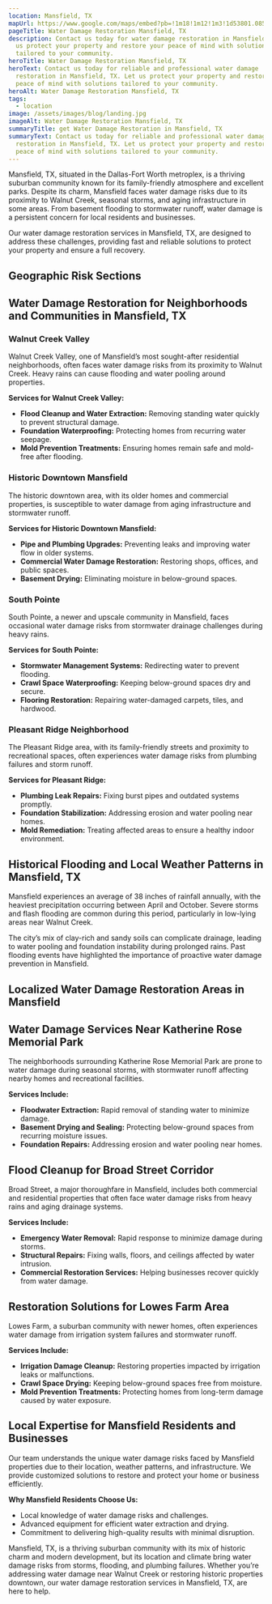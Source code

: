 ```yaml
---
location: Mansfield, TX
mapUrl: https://www.google.com/maps/embed?pb=!1m18!1m12!1m3!1d53801.085739716415!2d-97.15808185745011!3d32.5643766525115!2m3!1f0!2f0!3f0!3m2!1i1024!2i768!4f13.1!3m3!1m2!1s0x864e61b503063617%3A0x5a879c9c71f23bb1!2sMansfield%2C%20TX!5e0!3m2!1sen!2sus!4v1735226713287!5m2!1sen!2sus
pageTitle: Water Damage Restoration Mansfield, TX
description: Contact us today for water damage restoration in Mansfield, TX. Let
  us protect your property and restore your peace of mind with solutions
  tailored to your community.
heroTitle: Water Damage Restoration Mansfield, TX
heroText: Contact us today for reliable and professional water damage
  restoration in Mansfield, TX. Let us protect your property and restore your
  peace of mind with solutions tailored to your community.
heroAlt: Water Damage Restoration Mansfield, TX
tags:
  - location
image: /assets/images/blog/landing.jpg
imageAlt: Water Damage Restoration Mansfield, TX
summaryTitle: get Water Damage Restoration in Mansfield, TX
summaryText: Contact us today for reliable and professional water damage
  restoration in Mansfield, TX. Let us protect your property and restore your
  peace of mind with solutions tailored to your community.
---
```

Mansfield, TX, situated in the Dallas-Fort Worth metroplex, is a thriving suburban community known for its family-friendly atmosphere and excellent parks. Despite its charm, Mansfield faces water damage risks due to its proximity to Walnut Creek, seasonal storms, and aging infrastructure in some areas. From basement flooding to stormwater runoff, water damage is a persistent concern for local residents and businesses.

Our water damage restoration services in Mansfield, TX, are designed to address these challenges, providing fast and reliable solutions to protect your property and ensure a full recovery.

## Geographic Risk Sections

## Water Damage Restoration for Neighborhoods and Communities in Mansfield, TX

### Walnut Creek Valley

Walnut Creek Valley, one of Mansfield’s most sought-after residential neighborhoods, often faces water damage risks from its proximity to Walnut Creek. Heavy rains can cause flooding and water pooling around properties.

**Services for Walnut Creek Valley:**

* **Flood Cleanup and Water Extraction:** Removing standing water quickly to prevent structural damage.
* **Foundation Waterproofing:** Protecting homes from recurring water seepage.
* **Mold Prevention Treatments:** Ensuring homes remain safe and mold-free after flooding.

### Historic Downtown Mansfield

The historic downtown area, with its older homes and commercial properties, is susceptible to water damage from aging infrastructure and stormwater runoff.

**Services for Historic Downtown Mansfield:**

* **Pipe and Plumbing Upgrades:** Preventing leaks and improving water flow in older systems.
* **Commercial Water Damage Restoration:** Restoring shops, offices, and public spaces.
* **Basement Drying:** Eliminating moisture in below-ground spaces.

### South Pointe

South Pointe, a newer and upscale community in Mansfield, faces occasional water damage risks from stormwater drainage challenges during heavy rains.

**Services for South Pointe:**

* **Stormwater Management Systems:** Redirecting water to prevent flooding.
* **Crawl Space Waterproofing:** Keeping below-ground spaces dry and secure.
* **Flooring Restoration:** Repairing water-damaged carpets, tiles, and hardwood.

### Pleasant Ridge Neighborhood

The Pleasant Ridge area, with its family-friendly streets and proximity to recreational spaces, often experiences water damage risks from plumbing failures and storm runoff.

**Services for Pleasant Ridge:**

* **Plumbing Leak Repairs:** Fixing burst pipes and outdated systems promptly.
* **Foundation Stabilization:** Addressing erosion and water pooling near homes.
* **Mold Remediation:** Treating affected areas to ensure a healthy indoor environment.

## Historical Flooding and Local Weather Patterns in Mansfield, TX

Mansfield experiences an average of 38 inches of rainfall annually, with the heaviest precipitation occurring between April and October. Severe storms and flash flooding are common during this period, particularly in low-lying areas near Walnut Creek.

The city’s mix of clay-rich and sandy soils can complicate drainage, leading to water pooling and foundation instability during prolonged rains. Past flooding events have highlighted the importance of proactive water damage prevention in Mansfield.

## Localized Water Damage Restoration Areas in Mansfield

## Water Damage Services Near Katherine Rose Memorial Park

The neighborhoods surrounding Katherine Rose Memorial Park are prone to water damage during seasonal storms, with stormwater runoff affecting nearby homes and recreational facilities.

**Services Include:**

* **Floodwater Extraction:** Rapid removal of standing water to minimize damage.
* **Basement Drying and Sealing:** Protecting below-ground spaces from recurring moisture issues.
* **Foundation Repairs:** Addressing erosion and water pooling near homes.

## Flood Cleanup for Broad Street Corridor

Broad Street, a major thoroughfare in Mansfield, includes both commercial and residential properties that often face water damage risks from heavy rains and aging drainage systems.

**Services Include:**

* **Emergency Water Removal:** Rapid response to minimize damage during storms.
* **Structural Repairs:** Fixing walls, floors, and ceilings affected by water intrusion.
* **Commercial Restoration Services:** Helping businesses recover quickly from water damage.

## Restoration Solutions for Lowes Farm Area

Lowes Farm, a suburban community with newer homes, often experiences water damage from irrigation system failures and stormwater runoff.

**Services Include:**

* **Irrigation Damage Cleanup:** Restoring properties impacted by irrigation leaks or malfunctions.
* **Crawl Space Drying:** Keeping below-ground spaces free from moisture.
* **Mold Prevention Treatments:** Protecting homes from long-term damage caused by water exposure.

## Local Expertise for Mansfield Residents and Businesses

Our team understands the unique water damage risks faced by Mansfield properties due to their location, weather patterns, and infrastructure. We provide customized solutions to restore and protect your home or business efficiently.

**Why Mansfield Residents Choose Us:**

* Local knowledge of water damage risks and challenges.
* Advanced equipment for efficient water extraction and drying.
* Commitment to delivering high-quality results with minimal disruption.

Mansfield, TX, is a thriving suburban community with its mix of historic charm and modern development, but its location and climate bring water damage risks from storms, flooding, and plumbing failures. Whether you’re addressing water damage near Walnut Creek or restoring historic properties downtown, our water damage restoration services in Mansfield, TX, are here to help.
